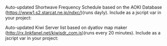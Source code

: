 Auto-updated Shortwave Frequency Schedule based on the AOKI Database (https://www1.s2.starcat.ne.jp/ndxc/)(runs dayly).
Include as a jscript var in your project:
<script src="https://cdn.jsdelivr.net/gh/xplorr/shortwave-schedule/shortwaveschedule.js"></script> 


Auto-updated Kiwi Server list based on dyatlov map maker (http://rx.linkfanel.net/kiwisdr_com.js)(runs every 20 minutes).
Include as a jscript var in your project:
<script src="https://cdn.jsdelivr.net/gh/xplorr/shortwave-schedule/kiwiservers.js"></script>
